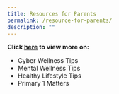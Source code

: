 ```yaml
---
title: Resources for Parents
permalink: /resource-for-parents/
description: ""
---
```

**Click [here](https://sites.google.com/moe.edu.sg/ips-resources-for-parents/home) to view more on:**

*   Cyber Wellness Tips
*   Mental Wellness Tips
*   Healthy Lifestyle Tips
*   Primary 1 Matters